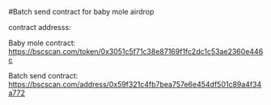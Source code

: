 #Batch send contract for  baby mole airdrop

contract addresss:

Baby mole contract: 
https://bscscan.com/token/0x3051c5f71c38e87169f1fc2dc1c53ae2360e446c


Batch send contract:
https://bscscan.com/address/0x59f321c4fb7bea757e6e454df501c89a4f34a772
